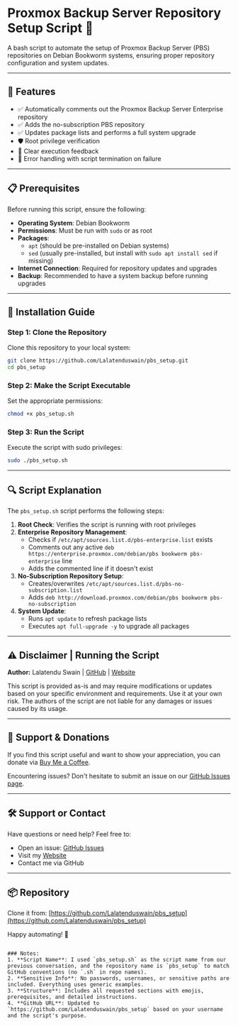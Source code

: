 # Proxmox Backup Server Repository Setup Script 🚀

A bash script to automate the setup of Proxmox Backup Server (PBS) repositories on Debian Bookworm systems, ensuring proper repository configuration and system updates.

---

## 📌 Features
- ✅ Automatically comments out the Proxmox Backup Server Enterprise repository
- ✅ Adds the no-subscription PBS repository
- ✅ Updates package lists and performs a full system upgrade
- 🛡️ Root privilege verification
- 📝 Clear execution feedback
- 🚫 Error handling with script termination on failure

---

## 📋 Prerequisites
Before running this script, ensure the following:

- **Operating System**: Debian Bookworm
- **Permissions**: Must be run with `sudo` or as root
- **Packages**: 
  - `apt` (should be pre-installed on Debian systems)
  - `sed` (usually pre-installed, but install with `sudo apt install sed` if missing)
- **Internet Connection**: Required for repository updates and upgrades
- **Backup**: Recommended to have a system backup before running upgrades

---

## 📖 Installation Guide

### Step 1: Clone the Repository
Clone this repository to your local system:

```bash
git clone https://github.com/Lalatenduswain/pbs_setup.git
cd pbs_setup
```

### Step 2: Make the Script Executable
Set the appropriate permissions:

```bash
chmod +x pbs_setup.sh
```

### Step 3: Run the Script
Execute the script with sudo privileges:

```bash
sudo ./pbs_setup.sh
```

---

## 🔍 Script Explanation
The `pbs_setup.sh` script performs the following steps:

1. **Root Check**: Verifies the script is running with root privileges
2. **Enterprise Repository Management**:
   - Checks if `/etc/apt/sources.list.d/pbs-enterprise.list` exists
   - Comments out any active `deb https://enterprise.proxmox.com/debian/pbs bookworm pbs-enterprise` line
   - Adds the commented line if it doesn't exist
3. **No-Subscription Repository Setup**:
   - Creates/overwrites `/etc/apt/sources.list.d/pbs-no-subscription.list`
   - Adds `deb http://download.proxmox.com/debian/pbs bookworm pbs-no-subscription`
4. **System Update**:
   - Runs `apt update` to refresh package lists
   - Executes `apt full-upgrade -y` to upgrade all packages

---

## ⚠️ Disclaimer | Running the Script

**Author:** Lalatendu Swain | [GitHub](https://github.com/Lalatenduswain) | [Website](https://blog.lalatendu.info/)

This script is provided as-is and may require modifications or updates based on your specific environment and requirements. Use it at your own risk. The authors of the script are not liable for any damages or issues caused by its usage.

---

## 💖 Support & Donations

If you find this script useful and want to show your appreciation, you can donate via [Buy Me a Coffee](https://www.buymeacoffee.com/lalatendu.swain).

Encountering issues? Don't hesitate to submit an issue on our [GitHub Issues page](https://github.com/Lalatenduswain/pbs_setup/issues).

---

## 🛠️ Support or Contact
Have questions or need help? Feel free to:
- Open an issue: [GitHub Issues](https://github.com/Lalatenduswain/pbs_setup/issues)
- Visit my [Website](https://blog.lalatendu.info/)
- Contact me via GitHub

---

## 📦 Repository
Clone it from: [https://github.com/Lalatenduswain/pbs_setup](https://github.com/Lalatenduswain/pbs_setup)

Happy automating! 🎉
```

### Notes:
1. **Script Name**: I used `pbs_setup.sh` as the script name from our previous conversation, and the repository name is `pbs_setup` to match GitHub conventions (no `.sh` in repo names).
2. **Sensitive Info**: No passwords, usernames, or sensitive paths are included. Everything uses generic examples.
3. **Structure**: Includes all requested sections with emojis, prerequisites, and detailed instructions.
4. **GitHub URL**: Updated to `https://github.com/Lalatenduswain/pbs_setup` based on your username and the script's purpose.
